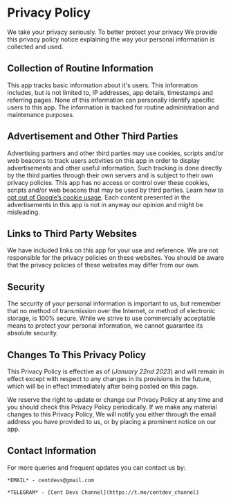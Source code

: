 # Privacy Policy

We take your privacy seriously. To better protect your privacy We provide this privacy policy notice explaining the way your personal information is collected and used.


## Collection of Routine Information

This app tracks basic information about it's users. This information includes, but is not limited to, IP addresses, app details, timestamps and referring pages. None of this information can personally identify specific users to this app. The information is tracked for routine administration and maintenance purposes.

## Advertisement and Other Third Parties

Advertising partners and other third parties may use cookies, scripts and/or web beacons to track users activities on this app in order to display advertisements and other useful information. Such tracking is done directly by the third parties through their own servers and is subject to their own privacy policies. This app has no access or control over these cookies, scripts and/or web beacons that may be used by third parties. Learn how to [opt out of Google’s cookie usage](http://www.google.com/privacy_ads.html).
Each content presented in the advertisements in this app is not in anyway our opinion and might be misleading.


## Links to Third Party Websites

We have included links on this app for your use and reference. We are not responsible for the privacy policies on these websites. You should be aware that the privacy policies of these websites may differ from our own.


## Security

The security of your personal information is important to us, but remember that no method of transmission over the Internet, or method of electronic storage, is 100% secure. While we strive to use commercially acceptable means to protect your personal information, we cannot guarantee its absolute security.


## Changes To This Privacy Policy

This Privacy Policy is effective as of (*January 22nd 2023*) and will remain in effect except with respect to any changes in its provisions in the future, which will be in effect immediately after being posted on this page.

We reserve the right to update or change our Privacy Policy at any time and you should check this Privacy Policy periodically. If we make any material changes to this Privacy Policy, We will notify you either through the email address you have provided to us, or by placing a prominent notice on our app.


## Contact Information

For more queries and frequent updates you can contact us by:

    *EMAIL* - centdevs@gmail.com
    
    *TELEGRAM* - [Cent Devs Channel](https://t.me/centdev_channel)
